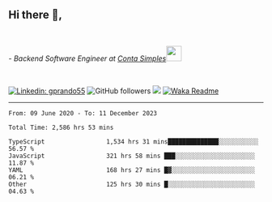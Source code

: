 <h2>Hi there  👋,</h2> </br>

<p><em>- Backend Software Engineer at <a href="https://contasimples.com">Conta Simples</a><img src="https://media.giphy.com/media/WUlplcMpOCEmTGBtBW/giphy.gif" width="30"> 
</em></p></br>


[![Linkedin: gprando55](https://img.shields.io/badge/-gprando55-blue?style=flat-square&logo=Linkedin&logoColor=white&link=https://www.linkedin.com/in/prandogabriel/)](https://www.linkedin.com/in/prandogabriel)
![GitHub followers](https://img.shields.io/github/followers/prandogabriel?label=Follow&style=social)
![](https://visitor-badge.glitch.me/badge?page_id=prandogabriel.prandogabriel)
[![Waka Readme](https://github.com/prandogabriel/prandogabriel/actions/workflows/update-stats.yml.yml/badge.svg)](https://github.com/prandogabriel/prandogabriel/actions/workflows/update-stats.yml.yml)

---

<!--START_SECTION:waka-->

```golang
From: 09 June 2020 - To: 11 December 2023

Total Time: 2,586 hrs 53 mins

TypeScript                 1,534 hrs 31 mins██████████████░░░░░░░░░░░   56.57 %
JavaScript                 321 hrs 58 mins ███░░░░░░░░░░░░░░░░░░░░░░   11.87 %
YAML                       168 hrs 27 mins █▓░░░░░░░░░░░░░░░░░░░░░░░   06.21 %
Other                      125 hrs 30 mins █░░░░░░░░░░░░░░░░░░░░░░░░   04.63 %
```

<!--END_SECTION:waka-->
